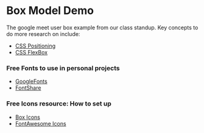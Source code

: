 # Box Model Demo

The google meet user box example from our class standup.
Key concepts to do more research on include:  
- [CSS Positioning](https://www.freecodecamp.org/news/css-positioning-position-absolute-and-relative/)
- [CSS FlexBox](https://web.dev/learn/css/flexbox/)

### Free Fonts to use in personal projects
- [GoogleFonts](https://fonts.google.com/)
- [FontShare](https://www.fontshare.com/)

### Free Icons resource: How to set up
- [Box Icons](https://boxicons.com/usage#html)
- [FontAwesome Icons](https://www.w3schools.com/icons/fontawesome_icons_intro.asp)
